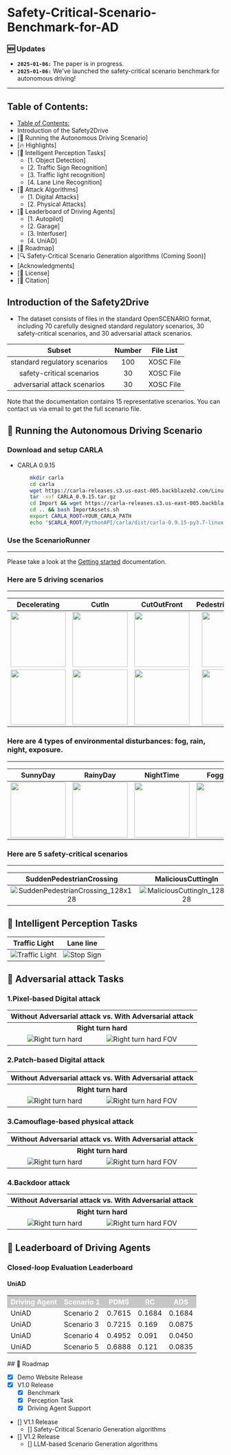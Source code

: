 # Safety-Critical-Scenario-Benchmark-for-AD

### 🆕 Updates

- **`2025-01-06:`** The paper is in progress.
- **`2025-01-06:`** We've launched the safety-critical scenario benchmark for autonomous driving!

---

## Table of Contents:

- [Table of Contents:](#table-of-contents)
- Introduction of the Safety2Drive
- [🤩 Running the Autonomous Driving Scenario]
- [🔥 Highlights]
- [🏁 Intelligent Perception Tasks]
  - [1. Object Detection]
  - [2. Traffic Sign Recognition]
  - [3. Traffic light recognition]
  - [4. Lane Line Recognition]
- [🏁 Attack Algorithms]
  - [1. Digital Attacks]
  - [2. Physical Attacks]
- [🏁 Leaderboard of Driving Agents]
  - [1. Autopilot]
  - [2. Garage]
  - [3. Interfuser]
  - [4. UniAD]
- [📌 Roadmap]
- [🔍 Safety-Critical Scenario Generation algorithms (Coming Soon)]
- [Acknowledgments]
- [📝 License]
- [🔖 Citation]

<!-- Introduction -->

## Introduction of the Safety2Drive

- The dataset consists of files in the standard OpenSCENARIO format, including 70 carefully designed standard regulatory scenarios, 30 safety-critical scenarios, and 30 adversarial attack scenarios.

|            Subset            | Number | File List |
| :---------------------------: | :----: | :-------: |
| standard regulatory scenarios |  100  | XOSC File |
|   safety-critical scenarios   |   30   | XOSC File |
| adversarial attack scenarios |   30   | XOSC File |

Note that the documentation contains 15 representative scenarios. You can contact us via email to get the full scenario file.

<!-- Introduction -->

## 🤩 Running the Autonomous Driving Scenario

### Download and setup CARLA

- CARLA 0.9.15
  ```bash
      mkdir carla
      cd carla
      wget https://carla-releases.s3.us-east-005.backblazeb2.com/Linux/CARLA_0.9.15.tar.gz
      tar -xvf CARLA_0.9.15.tar.gz
      cd Import && wget https://carla-releases.s3.us-east-005.backblazeb2.com/Linux/AdditionalMaps_0.9.15.tar.gz
      cd .. && bash ImportAssets.sh
      export CARLA_ROOT=YOUR_CARLA_PATH
      echo "$CARLA_ROOT/PythonAPI/carla/dist/carla-0.9.15-py3.7-linux-x86_64.egg" >> YOUR_CONDA_PATH/envs/YOUR_CONDA_ENV_NAME/lib/python3.7/site-packages/carla.pth # python 3.8 also works well, please set YOUR_CONDA_PATH and YOUR_CONDA_ENV_NAME
  ```

### Use the ScenarioRunner

---

Please take a look at the [Getting started](scenario_ruuner/Docs/getting_scenariorunner.md)
documentation.

### Here are 5 driving scenarios

---

| Decelerating | CutIn | CutOutFront | PedestrianCrossing | TwoWheelerRiding |
| :----------: | :---: | :---------: | :----------------: | :--------------: |
| <img src="https://github.com/ZGC-Safety-critical-scenario-for-AD/Safety2Drive/blob/main/gif_files/Decelerating/Decelerating.gif" width="128" height="128"> | <img src="https://github.com/ZGC-Safety-critical-scenario-for-AD/Safety2Drive/blob/main/gif_files/CutIn/CutIn.gif" width="128" height="128"> | <img src="https://github.com/ZGC-Safety-critical-scenario-for-AD/Safety2Drive/blob/main/gif_files/CutOutFront/CutOutFront.gif" width="128" height="128"> | <img src="https://github.com/ZGC-Safety-critical-scenario-for-AD/Safety2Drive/blob/main/gif_files/PedestrianCrossing/PedestrianCrossing.gif" width="128" height="128"> | <img src="https://github.com/ZGC-Safety-critical-scenario-for-AD/Safety2Drive/blob/main/gif_files/TwoWheelerRiding/TwoWheelerRiding.gif" width="128" height="128"> |
| <img src="https://github.com/ZGC-Safety-critical-scenario-for-AD/Safety2Drive/blob/main/gif_files/Decelerating/Decelerating_Bev.gif" width="128" height="128"> | <img src="https://github.com/ZGC-Safety-critical-scenario-for-AD/Safety2Drive/blob/main/gif_files/CutIn/CutIn_Bev.gif" width="128" height="128"> | <img src="https://github.com/ZGC-Safety-critical-scenario-for-AD/Safety2Drive/blob/main/gif_files/CutOutFront/CutOutFront_Bev.gif" width="128" height="128"> | <img src="https://github.com/ZGC-Safety-critical-scenario-for-AD/Safety2Drive/blob/main/gif_files/PedestrianCrossing/PedestrianCrossing_Bev.gif" width="128" height="128"> | <img src="https://github.com/ZGC-Safety-critical-scenario-for-AD/Safety2Drive/blob/main/gif_files/TwoWheelerRiding/TwoWheelerRiding_Bev.gif" width="128" height="128"> |

### Here are 4 types of environmental disturbances: fog, rain, night, exposure.

---

|                           SunnyDay                           |                           RainyDay                           |                          NightTime                           |                           FoggyDay                           |
| :----------------------------------------------------------: | :----------------------------------------------------------: | :----------------------------------------------------------: | :----------------------------------------------------------: |
| <img src="https://github.com/ZGC-Safety-critical-scenario-for-AD/Safety2Drive/blob/main/gif_files/Environmental_interference/SunnyDay.gif" width="128" height="128"> | <img src="https://github.com/ZGC-Safety-critical-scenario-for-AD/Safety2Drive/blob/main/gif_files/Environmental_interference/RainyDay.gif" width="128" height="128"> | <img src="https://github.com/ZGC-Safety-critical-scenario-for-AD/Safety2Drive/blob/main/gif_files/Environmental_interference/NightTime.gif" width="128" height="128"> | <img src="https://github.com/ZGC-Safety-critical-scenario-for-AD/Safety2Drive/blob/main/gif_files/Environmental_interference/FoggyDay.gif" width="128" height="128"> |

### Here are 5 safety-critical scenarios

---

|                                                   SuddenPedestrianCrossing                                                   |                                                MaliciousCuttingIn                                                |                                               RunningRedLight                                               |
| :---------------------------------------------------------------------------------------------------------------------------: | :---------------------------------------------------------------------------------------------------------------: | :---------------------------------------------------------------------------------------------------------: |
| ![SuddenPedestrianCrossing_128x128](https://jc2001-1307981922.cos.ap-beijing.myqcloud.com/SuddenPedestrianCrossing_128x128.gif) | ![MaliciousCuttingIn_128x128](https://jc2001-1307981922.cos.ap-beijing.myqcloud.com/MaliciousCuttingIn_128x128.gif) | ![RunningRedLight_128x128](https://jc2001-1307981922.cos.ap-beijing.myqcloud.com/RunningRedLight_128x128.gif) |

## 🏁 Intelligent Perception Tasks

|                                        Traffic Light                                        |                                          Lane line                                          |
| :------------------------------------------------------------------------------------------: | :-----------------------------------------------------------------------------------------: |
| ![Traffic Light](https://ucd-dare.github.io/cardreamer.github.io/static/gifs/bev/tl_right.gif) | ![Stop Sign](https://ucd-dare.github.io/cardreamer.github.io/static/gifs/bev/stop%20sign.gif) |

## 🏁 Adversarial attack Tasks

### 1.Pixel-based Digital attack

|                                                                                Without Adversarial attack vs. With Adversarial attack                                                                                |
| :-------------------------------------------------------------------------------------------------------------------------------------------------------------------------------------------------------------------: |
|                                                                                               **Right turn hard**                                                                                               |
| ![Right turn hard](https://ucd-dare.github.io/cardreamer.github.io/static/gifs/bev/right_turn_hard.gif)     ![Right turn hard FOV](https://ucd-dare.github.io/cardreamer.github.io/static/gifs/bev/right_turn_fov.gif) |

### 2.Patch-based Digital attack

|                                                                                Without Adversarial attack vs. With Adversarial attack                                                                                |
| :-------------------------------------------------------------------------------------------------------------------------------------------------------------------------------------------------------------------: |
|                                                                                               **Right turn hard**                                                                                               |
| ![Right turn hard](https://ucd-dare.github.io/cardreamer.github.io/static/gifs/bev/right_turn_hard.gif)     ![Right turn hard FOV](https://ucd-dare.github.io/cardreamer.github.io/static/gifs/bev/right_turn_fov.gif) |

### 3.Camouflage-based physical attack

|                                                                                Without Adversarial attack vs. With Adversarial attack                                                                                |
| :-------------------------------------------------------------------------------------------------------------------------------------------------------------------------------------------------------------------: |
|                                                                                               **Right turn hard**                                                                                               |
| ![Right turn hard](https://ucd-dare.github.io/cardreamer.github.io/static/gifs/bev/right_turn_hard.gif)     ![Right turn hard FOV](https://ucd-dare.github.io/cardreamer.github.io/static/gifs/bev/right_turn_fov.gif) |

### 4.Backdoor attack

|                                                                                Without Adversarial attack vs. With Adversarial attack                                                                                |
| :-------------------------------------------------------------------------------------------------------------------------------------------------------------------------------------------------------------------: |
|                                                                                               **Right turn hard**                                                                                               |
| ![Right turn hard](https://ucd-dare.github.io/cardreamer.github.io/static/gifs/bev/right_turn_hard.gif)     ![Right turn hard FOV](https://ucd-dare.github.io/cardreamer.github.io/static/gifs/bev/right_turn_fov.gif) |

## 🏁 Leaderboard of Driving Agents

### Closed-loop Evaluation Leaderboard

#### UniAD

<table>
    <tr style="background-color: #C7C7C7; color: white;">
        <th>Driving Agent</th>
        <th>Scenario 1</th>
        <th>PDMS</th>
        <th>RC</th>
        <th>ADS</th>
    </tr>
    <tr>
        <td>UniAD</td>
        <td>Scenario 2</td>
        <td>0.7615</td>
        <td>0.1684</td>
        <td>0.1684</td>
    </tr>
    <tr>
        <td>UniAD</td>
        <td>Scenario 3</td>
        <td>0.7215</td>
        <td>0.169</td>
        <td>0.0875</td>
    </tr>
    <tr>
        <td>UniAD</td>
        <td>Scenario 4</td>
        <td>0.4952</td>
        <td>0.091</td>
        <td>0.0450</td>
    </tr>
    <tr>
        <td>UniAD</td>
        <td>Scenario 5</td>
        <td>0.6888</td>
        <td>0.121</td>
        <td>0.0835</td>
    </tr>
</table>
<!-- ROADMAP -->
## 📌 Roadmap

- [X] Demo Website Release
- [X] V1.0 Release
  - [X] Benchmark
  - [X] Perception Task
  - [X] Driving Agent Support

- []  V1.1 Release
  - [] Safety-Critical Scenario Generation algorithms
- []  V1.2 Release
  - [] LLM-based Scenario Generation algorithms

